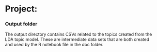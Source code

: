 # Project: 
### Output folder

The output directory contains CSVs related to the topics created from the LDA topic model. These are intermediate data sets that are both created and used by the R notebook file in the doc folder.

